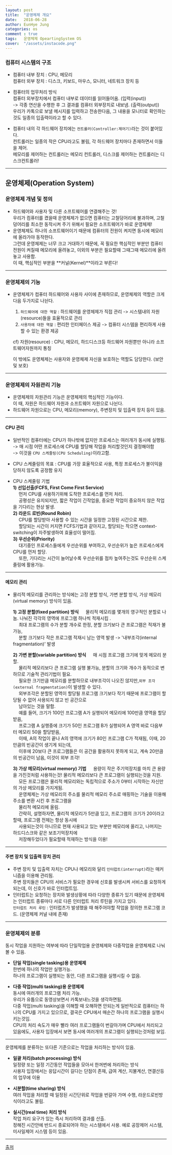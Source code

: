 ```yaml
---
layout: post
title:  "운영체제 개요"
date:   2018-06-28
author: EunHye Jung
categories: os
comment : true
tags:	운영체제 OpeartingSystem OS
cover:  "/assets/instacode.png"
---
```

   
### 컴퓨터 시스템의 구조       
* 컴퓨터 내부 장치 : CPU, 메모리    
  컴퓨터 외부 장치 : 디스크, 키보드, 마우스, 모니터, 네트워크 장치 등    
     
* 컴퓨터의 업무처리 방식  
  컴퓨터 외부장치에서 컴퓨터 내부로 데이터를 읽어들어옴. (입력(input))    
  ->  각종 연산을 수행한 후 그 결과를 컴퓨터 외부장치로 내보냄. (출력(output))    
  우리가 카톡으로 보낼 메시지를 입력하고 전송한다음, 그 내용을 모니터로 확인하는것도 일종의 입출력이라고 할 수 있다.   
    
* 컴퓨터 내의 각 하드웨어 장치에는 `컨트롤러(Controller:제어기)`라는 것이 붙어있다.    
  컨트롤러는 일종의 작은 CPU라고도 불림, 각 하드웨어 장치마다 존재하면서 이들을 제어.    
  메모리를 제어하는 컨트롤러는 메모리 컨트롤러, 디스크를 제어하는 컨트롤러는 디스크컨트롤러!    


    
- - -
   
## 운영체제(Operation System)			      
### 운영체제 개념 및 정의    
* 하드웨어와 사용자 및 다른 소프트웨어를 연결해주는 것!		     
  우리가 컴퓨터를 켰을때 운영체제가 없으면 컴퓨터는 고철덩어리에 불과하며, 고철 덩어리를 최소한 동작시켜 주기 위해서 필요한 소프트웨어가 바로 운영체제!      
* 운영체제도 하나의 소프트웨어이기 때문에 컴퓨터의 전원이 켜지면 동시에 메모리에 올라가야 동작한다.    
  그런데 운영체제는 너무 크고 거대하기 때문에, 꼭 필요한 핵심적인 부분만 컴퓨터 전원이 켜질때 메모리에 올려놓고, 이외의 부분은 필요할때 그때그때 메모리에 올려놓고 사용함.      
  이 때, 핵심적인 부분을 **커널(Kernel)**이라고 부른다!    
     
        
          
  
- - -
    
### 운영체제의 기능    
* 운영체제가 컴퓨터 하드웨어와 사용자 사이에 존재하므로, 운영체제의 역할은 크게 다음 두가지로 나뉜다.   
  1) `하드웨어에 대한 역할`  : 하드웨어를 운영체제가 직접 관리  -> 시스템내의 자원(resource)들을 효율적으로 관리            
  2) `사용자에 대한 역할`  : 편리한 인터페이스 제공  -> 컴퓨터 시스템을 편리하게 사용할 수 있는 환경 제공    
   
  cf) 자원(resource) : CPU, 메모리, 하드디스크등 하드웨어 자원뿐만 아니라 소프트웨어자원까지 통칭      
    
  이 밖에도 운영체제는 사용자와 운영체제 자신을 보호하는 역할도 담당한다. (보안 및 보호)   
     
    
- - -
   
### 운영체제의 자원관리 기능
* 운영체제의 자원관리 기능은 운영체제의 핵심적인 기능이다.  
  이 때, 자원은 하드웨어 자원과 소프트웨어 자원으로 나뉜다.   
* 하드웨어 자원으로는 CPU, 메모리(memory), 주변장치 및 입출력 장치 등이 있음.   
  
- - -
   
#### CPU 관리    
* 일반적인 컴퓨터에는 CPU가 하나밖에 없지만 프로세스는 여러개가 동시에 실행됨.  
  -> 매 시점 어떤 프로세스에 CPU를 할당해 작업을 처리할것인지 결정해야함   
  -> 이것을 `CPU 스케줄링(CPU Scheduling)`이라고함.     
      
* CPU 스케줄링의 목표 : CPU를 가장 효율적으로 사용, 특정 프로세스가 불이익을 당하지 않도록 공정함 유지   
* CPU 스케줄링 기법     
  **1) 선입선출(FCFS, First Come First Service)**   
　      먼저 CPU를 사용하기위해 도착한 프로세스를 먼저 처리.  
　    공평성은 유지되지만, 짧은 작업이 긴작업을, 중요한 작업이 중요하지 않은 작업을 기다리는 현상 발생.          
  **2) 라운드 로빈(Round Robin)**    
　     CPU를 할당받아 사용할 수 있는 시간을 일정한 고정된 시간으로 제한.   
　     할당되는 시간이 커지면 FCFS기법과 같아지고, 할당되는 작으면 context-switching이 자주발생하여 효율성이 떨어짐.   
  **3) 우선순위(Priority)**     
　     대기중인 프로세스들에게 우선순위를 부여하고, 우선순위가 높은 프로세스에게 CPU를 먼저 할당.   
　     또한, 기다리는 시간이 늘어날수록 우선순위를 점차 높여주는것도 우선순위 스케줄링에 활용가능.  
    
- - -
   
#### 메모리 관리
* 물리적 메모리를 관리하는 방식에는 고정 분할 방식, 가변 분할 방식, 가상 메모리(virtual memory) 방식이 있음.   
       
   **1) 고정 분할(fixed partition) 방식**
　     물리적 메모리를 몇개의 영구적인 분할로 나눔. 나눠진 각각의 영역에 프로그램 하나씩 적재시킴 .    
　    최대 프로그램의 수가 분할 개수로 한정, 분할 크기보다 큰 프로그램은 적재가 불가능,   
　    분할 크기보다 작은 프로그램 적재시 남는 영역 발생 -> '내부조각(internal fragmentation)' 발생      
         
   **2) 가변 분할(variable partition) 방식**
　    매 시점 프로그램 크기에 맞게 메모리 분할.       
　    물리적 메모리보다 큰 프로그램 실행 불가능, 분할의 크기와 개수가 동적으로 변하므로 기술적 관리기법이 필요.       
　    필요한 크기만큼 메모리를 분할하므로 내부조각이 나오진 않지만,`외부 조각(external fragmentation)`이 발생할 수 있다.  
　    외부조각은 분할된 영역이 할당될 프로그램 크기보다 작기 때문에 프로그램이 할당될 수 없어 사용되지 않고 빈 공간으로      
　   남아있는 것을 말함.       
　   예를 들어, 크기가 100인 프로그램 A가 실행되어 메모리에 100만큼 영역을 할당받음,  
　   프로그램 A 실행중에 크기가 50인 프로그램 B가 실행되어 A 영역 바로 다음부터 메모리 50을 할당받음,  
　   이때, A의 작업이 끝나 A의 영역에 크기가 80인 프로그램 C가 적재됨, 이때, 20만큼의 빈공간이 생기게 되는데,     
 　  이후에 20보다 큰 프로그램들은 이 공간을 활용하지 못하게 되고, 계속 20만큼의 빈공간이 남음, 이것이 외부 조각!  
       
   **3) 가상 메모리(virtual memory) 기법**
　      용량이 작은 주기억장치를 마치 큰 용량을 가진것처럼 사용하는것! 물리적 메모리보다 큰 프로그램이 실행되는것을 지원.   
　      모든 프로그램은 물리적 메모리와는 독립적으로 주소가 0부터 시작하는 자신만의 가상 메모리를 가지게됨.  
　     운영체제는 가상 메모리의 주소를 물리적 메모리 주소로 매핑하는 기술을 이용해 주소를 변환 시킨 후 프로그램을   
　     물리적 메모리에 올림.  
　     간략히, 설명하자면, 물리적 메모리가 5만큼 있고, 프로그램의 크기가 20이라고 할때, 프로그램 전체는 항상 동시에  
　     사용되는것이 아니므로 현재 사용되고 있는 부분만 메모리에 올리고, 나머지는 하드디스크와 같은 보조기억장치에   
　     저장해두었다가 필요할때 적재하는 방식을 이용!  　
      
- - -
   
#### 주변 장치 및 입출력 장치 관리
* 주변 장치 및 입출력 자치는 CPU나 메모리와 달리 `인터럽트(interrupt)`라는 매커니즘을 이용해 관리됨.  
  주변 장치들은 CPU의 서비스가 필요한 경우에 신호를 발생시켜 서비스를 요청하게 되는데, 이 신호가 바로 인터럽트임.  
* 인터럽트는 요청하는 장치와 발생상황에 따라 다양한 종류가 있기 때문에 운영체제는 인터럽트 종류마다 서로 다른 인터럽트 처리 루틴을 가지고 있다.   
  `인터럽트 처리 루틴` : 인터럽츠가 발생했을 때 해주어야할 작업을 정의한 프로그램 코드. (운영체제 커널 내에 존재)   
  
  
      
- - -
   
### 운영체제의 분류
   
동시 작업을 지원하는 여부에 따라 단일작업용 운영체제와  다중작업용 운영체제로 나눠볼 수 있음.  
  
* <b>단일 작업(single tasking)용 운영체제 </b>    
  한번에 하나의 작업만 실행가능.     
  하나의 프로그램이 실행되는 동안, 다른 프로그램을 실행시킬 수 없음.  
    
* <b>다중 작업(multi tasking)용 운영체제</b>  
  동시에 여러개의 프로그램 처리 가능.   
  우리가 유툽으로 동영상보면서 카톡보내느것을 생각하면됨.  
  다중 작업(multi tasking)을 이해할 때 오해하면 안되는게 일반적으로 컴퓨터는 하나의 CPU를 가지고 있으므로, 결국은 CPU에서 매순간 하나의 프로그램을 실행시키는것임.   
  CPU의 처리 속도가 매우 빨라 여러 프로그램들이 번갈아가며 CPU에서 처리되고 있음에도, 사용자 입장에서 보면 동시에 여러개의 프로그램이 실행되는것처럼 보임.   
  
  
_ _ _
   
운영체제를 분류하는 또다른 기준으로는 작업을 처리하는 방식이 있음. 
   
* **일괄 처리(batch processing) 방식**  
  일정량 또는 일정 기간동안 작업들을 모아서 한꺼번에 처리하는 방식   
  사용자 입장에서는 응답시간이 길다는 단점이 존재, 급여 계산, 지불계산, 연결산등의 업무에 이용   
   
* **시분할(time sharing) 방식**  
  여러 작업을 처리할 때 일정된 시간단위로 작업을 번갈아 가며 수행, 라운드로빈방식이라고도 불림.   
    
* **실시간(real time) 처리 방식**  
  작업 처리 요구가 있는 즉시 처리하여 결과를 산출.   
  정해진 시간안에 반드시 종료되어야 하는 시스템에서 사용. 예로 공장제어 시스템, 미사일제어 시스템 등이 있음.  
  
    
  
_ _ _
  
[출저](https://book.naver.com/bookdb/book_detail.nhn?bid=4392911)
   
